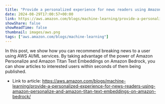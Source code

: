 ```yaml
---
title: "Provide a personalized experience for news readers using Amazon Personalize and Amazon Titan Text Embeddings on Amazon Bedrock"
date: 2024-08-29T17:00:57+00:00
link: https://aws.amazon.com/blogs/machine-learning/provide-a-personalized-experience-for-news-readers-using-amazon-personalize-and-amazon-titan-text-embeddings-on-amazon-bedrock/
showShare: false
showReadTime: false
thumbnail: images/aws.png
tags: ["aws.amazon.com/blogs/machine-learning"]
---
```

In this post, we show how you can recommend breaking news to a user using AWS AI/ML services. By taking advantage of the power of Amazon Personalize and Amazon Titan Text Embeddings on Amazon Bedrock, you can show articles to interested users within seconds of them being published.

- Link to article: https://aws.amazon.com/blogs/machine-learning/provide-a-personalized-experience-for-news-readers-using-amazon-personalize-and-amazon-titan-text-embeddings-on-amazon-bedrock/